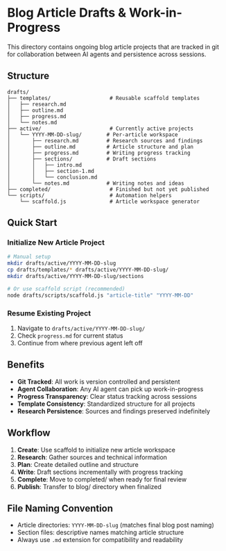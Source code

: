 # Blog Article Drafts & Work-in-Progress

This directory contains ongoing blog article projects that are tracked in git for collaboration between AI agents and persistence across sessions.

## Structure

```
drafts/
├── templates/                   # Reusable scaffold templates
│   ├── research.md
│   ├── outline.md
│   ├── progress.md
│   └── notes.md
├── active/                      # Currently active projects
│   └── YYYY-MM-DD-slug/        # Per-article workspace
│       ├── research.md         # Research sources and findings
│       ├── outline.md          # Article structure and plan
│       ├── progress.md         # Writing progress tracking
│       ├── sections/           # Draft sections
│       │   ├── intro.md
│       │   ├── section-1.md
│       │   └── conclusion.md
│       └── notes.md            # Writing notes and ideas
├── completed/                   # Finished but not yet published
└── scripts/                     # Automation helpers
    └── scaffold.js              # Article workspace generator
```

## Quick Start

### Initialize New Article Project
```bash
# Manual setup
mkdir drafts/active/YYYY-MM-DD-slug
cp drafts/templates/* drafts/active/YYYY-MM-DD-slug/
mkdir drafts/active/YYYY-MM-DD-slug/sections

# Or use scaffold script (recommended)
node drafts/scripts/scaffold.js "article-title" "YYYY-MM-DD"
```

### Resume Existing Project
1. Navigate to `drafts/active/YYYY-MM-DD-slug/`
2. Check `progress.md` for current status
3. Continue from where previous agent left off

## Benefits

- **Git Tracked**: All work is version controlled and persistent
- **Agent Collaboration**: Any AI agent can pick up work-in-progress
- **Progress Transparency**: Clear status tracking across sessions
- **Template Consistency**: Standardized structure for all projects
- **Research Persistence**: Sources and findings preserved indefinitely

## Workflow

1. **Create**: Use scaffold to initialize new article workspace
2. **Research**: Gather sources and technical information
3. **Plan**: Create detailed outline and structure
4. **Write**: Draft sections incrementally with progress tracking
5. **Complete**: Move to completed/ when ready for final review
6. **Publish**: Transfer to blog/ directory when finalized

## File Naming Convention

- Article directories: `YYYY-MM-DD-slug` (matches final blog post naming)
- Section files: descriptive names matching article structure
- Always use `.md` extension for compatibility and readability